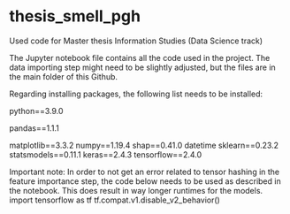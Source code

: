 # thesis_smell_pgh
Used code for Master thesis Information Studies (Data Science track)

The Jupyter notebook file contains all the code used in the project. The data importing step might need to be slightly adjusted, but the files are in the main folder of this Github.

Regarding installing packages, the following list needs to be installed:

python==3.9.0

pandas==1.1.1

matplotlib==3.3.2
numpy==1.19.4
shap==0.41.0
datetime
sklearn==0.23.2
statsmodels==0.11.1
keras==2.4.3
tensorflow==2.4.0



Important note: In order to not get an error related to tensor hashing in the feature importance step, the code below needs to be used as described in the notebook. This does result in way longer runtimes for the models.
import tensorflow as tf
tf.compat.v1.disable_v2_behavior()
